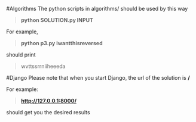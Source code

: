 #Algorithms
The python scripts in algorithms/ should be used by this way
  >**python SOLUTION.py INPUT**

For example,
  >**python p3.py iwantthisreversed**

should print
  >wvttssrrniiheeeda

#Django
Please note that when you start Django, the url of the solution is **/**

For example:
  >**http://127.0.0.1:8000/**

should get you the desired results